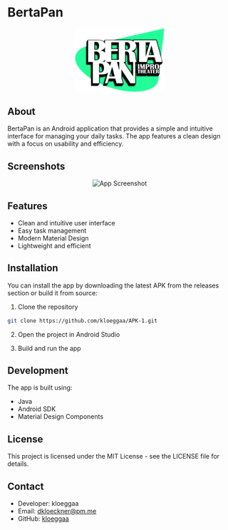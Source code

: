 # BertaPan

<div align="center">
  <img src="app/src/main/res/drawable/logo.png" alt="BertaPan Logo" width="200"/>
</div>

## About

BertaPan is an Android application that provides a simple and intuitive interface for managing your daily tasks. The app features a clean design with a focus on usability and efficiency.

## Screenshots

<div align="center">
  <img src="screenshots/app_screenshot.png" alt="App Screenshot" width="300"/>
</div>

## Features

- Clean and intuitive user interface
- Easy task management
- Modern Material Design
- Lightweight and efficient

## Installation

You can install the app by downloading the latest APK from the releases section or build it from source:

1. Clone the repository
```bash
git clone https://github.com/kloeggaa/APK-1.git
```

2. Open the project in Android Studio

3. Build and run the app

## Development

The app is built using:
- Java
- Android SDK
- Material Design Components

## License

This project is licensed under the MIT License - see the LICENSE file for details.

## Contact

- Developer: kloeggaa
- Email: dkloeckner@pm.me
- GitHub: [kloeggaa](https://github.com/kloeggaa) 